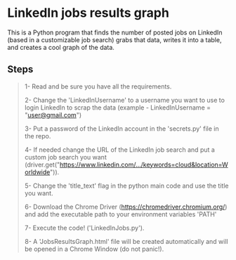 # LinkedIn jobs results graph

This is a Python program that finds the number of posted jobs on LinkedIn (based in a customizable job search) grabs that data, writes it into a table, and creates a cool graph of the data.

## Steps

>1- Read and be sure you have all the requirements.
>
>2- Change the 'LinkedInUsername' to a username you want to use to login  LinkedIn to scrap the data (example - LinkedInUsername = "user@gmail.com")
>
>3- Put a password of the LinkedIn account in the 'secrets.py' file in the repo.
>
>4- If needed change the URL of the LinkedIn job search and put a custom job search you want (driver.get("https://www.linkedin.com/.../keywords=cloud&location=Worldwide")).
>
>5- Change the 'title_text' flag in the python main code and use the title you want.
>
>6- Download the Chrome Driver (https://chromedriver.chromium.org/) and add the executable path to your environment variables 'PATH'
>
>7- Execute the code! ('LinkedInJobs.py').
>
>8- A 'JobsResultsGraph.html' file will be created automatically and will be opened in a Chrome Window (do not panic!).
